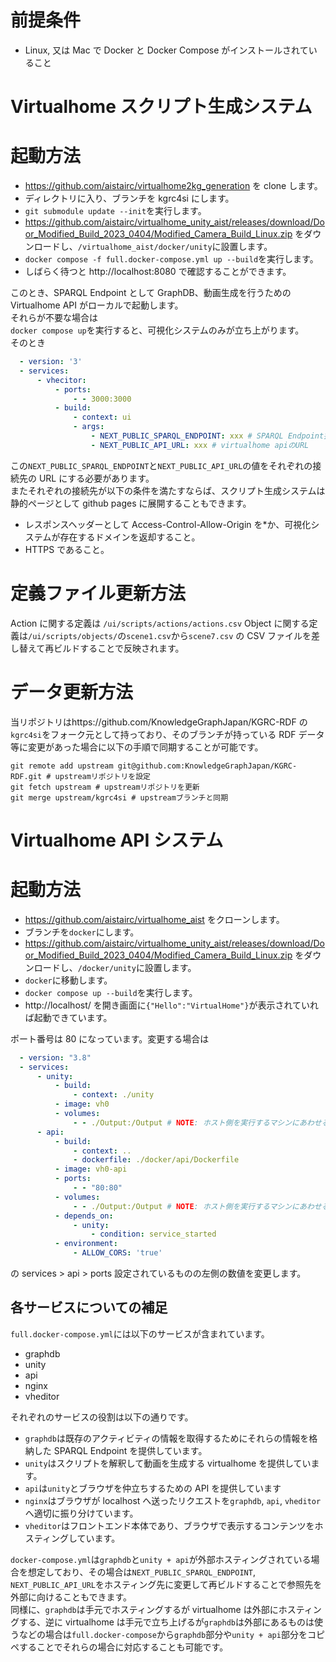 # 前提条件

- Linux, 又は Mac で Docker と Docker Compose がインストールされていること

# Virtualhome スクリプト生成システム

# 起動方法

- https://github.com/aistairc/virtualhome2kg_generation を clone します。
- ディレクトリに入り、ブランチを kgrc4si にします。
- `git submodule update --init`を実行します。
- https://github.com/aistairc/virtualhome_unity_aist/releases/download/Door_Modified_Build_2023_0404/Modified_Camera_Build_Linux.zip をダウンロードし、`/virtualhome_aist/docker/unity`に設置します。
- `docker compose -f full.docker-compose.yml up --build`を実行します。
- しばらく待つと http://localhost:8080 で確認することができます。

このとき、SPARQL Endpoint として GraphDB、動画生成を行うための Virtualhome API がローカルで起動します。  
それらが不要な場合は  
`docker compose up`を実行すると、可視化システムのみが立ち上がります。  
そのとき

```docker-compose.yml
  - version: '3'
  - services:
      - vhecitor:
          - ports:
              - - 3000:3000
          - build:
              - context: ui
              - args:
                  - NEXT_PUBLIC_SPARQL_ENDPOINT: xxx # SPARQL Endpoint接続先URL
                  - NEXT_PUBLIC_API_URL: xxx # virtualhome apiのURL
```

この`NEXT_PUBLIC_SPARQL_ENDPOINT`と`NEXT_PUBLIC_API_URL`の値をそれぞれの接続先の URL にする必要があります。  
またそれぞれの接続先が以下の条件を満たすならば、スクリプト生成システムは静的ページとして github pages に展開することもできます。

- レスポンスヘッダーとして Access-Control-Allow-Origin を\*か、可視化システムが存在するドメインを返却すること。
- HTTPS であること。

# 定義ファイル更新方法

Action に関する定義は `/ui/scripts/actions/actions.csv`
Object に関する定義は`/ui/scripts/objects/`の`scene1.csv`から`scene7.csv`
の CSV ファイルを差し替えて再ビルドすることで反映されます。

# データ更新方法

当リポジトリはhttps://github.com/KnowledgeGraphJapan/KGRC-RDF の`kgrc4si`をフォーク元として持っており、そのブランチが持っている RDF データ等に変更があった場合に以下の手順で同期することが可能です。

```
git remote add upstream git@github.com:KnowledgeGraphJapan/KGRC-RDF.git # upstreamリポジトリを設定
git fetch upstream # upstreamリポジトリを更新
git merge upstream/kgrc4si # upstreamブランチと同期
```

# Virtualhome API システム

# 起動方法

- https://github.com/aistairc/virtualhome_aist をクローンします。
- ブランチを`docker`にします。
- https://github.com/aistairc/virtualhome_unity_aist/releases/download/Door_Modified_Build_2023_0404/Modified_Camera_Build_Linux.zip をダウンロードし、`/docker/unity`に設置します。
- `docker`に移動します。
- `docker compose up --build`を実行します。
- http://localhost/ を開き画面に`{"Hello":"VirtualHome"}`が表示されていれば起動できています。

ポート番号は 80 になっています。変更する場合は

```docker-compose.yml
  - version: "3.8"
  - services:
      - unity:
          - build:
              - context: ./unity
          - image: vh0
          - volumes:
              - - ./Output:/Output # NOTE: ホスト側を実行するマシンにあわせる
      - api:
          - build:
              - context: ..
              - dockerfile: ./docker/api/Dockerfile
          - image: vh0-api
          - ports:
              - - "80:80"
          - volumes:
              - - ./Output:/Output # NOTE: ホスト側を実行するマシンにあわせる
          - depends_on:
              - unity:
                  - condition: service_started
          - environment:
              - ALLOW_CORS: 'true'
```

の services > api > ports 設定されているものの左側の数値を変更します。

## 各サービスについての補足

`full.docker-compose.yml`には以下のサービスが含まれています。

- graphdb
- unity
- api
- nginx
- vheditor

それぞれのサービスの役割は以下の通りです。

- `graphdb`は既存のアクティビティの情報を取得するためにそれらの情報を格納した SPARQL Endpoint を提供しています。
- `unity`はスクリプトを解釈して動画を生成する virtualhome を提供しています。
- `api`は`unity`とブラウザを仲立ちするための API を提供しています
- `nginx`はブラウザが localhost へ送ったリクエストを`graphdb`, `api`, `vheditor`へ適切に振り分けています。
- `vheditor`はフロントエンド本体であり、ブラウザで表示するコンテンツをホスティングしています。

`docker-compose.yml`は`graphdb`と`unity + api`が外部ホスティングされている場合を想定しており、その場合は`NEXT_PUBLIC_SPARQL_ENDPOINT`, `NEXT_PUBLIC_API_URL`をホスティング先に変更して再ビルドすることで参照先を外部に向けることもできます。  
同様に、`graphdb`は手元でホスティングするが virtualhome は外部にホスティングする、逆に virtualhome は手元で立ち上げるが`graphdb`は外部にあるものは使うなどの場合は`full.docker-compose`から`graphdb`部分や`unity + api`部分をコピペすることでそれらの場合に対応することも可能です。
